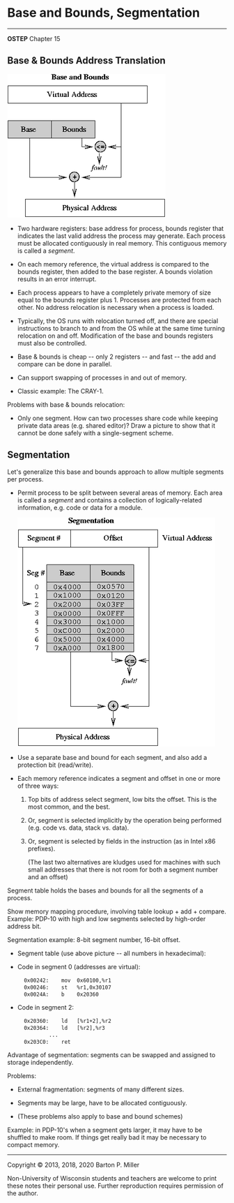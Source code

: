 # Base and Bounds, Segmentation

* * *

**OSTEP** Chapter 15

## Base & Bounds Address Translation

![Base and Bounds](figures/s16.basebound.gif)

- Two hardware registers: base address for process, bounds
  register that indicates the last valid address the process
  may generate.
  Each process must be allocated contiguously in real memory.
  This contiguous memory is called a
  _segment_.

- On each memory reference, the virtual address is compared
  to the bounds register, then added to the base register.
  A bounds violation results in an error interrupt.

- Each process appears to have a completely private memory of
  size equal to the bounds register plus 1.
  Processes are protected from each other.
  No address relocation is necessary when a process is loaded.

- Typically, the OS runs with relocation turned off, and there
  are special instructions to branch to and from the OS while
  at the same time turning relocation on and off. Modification
  of the base and bounds registers must also be controlled.

- Base & bounds is cheap -- only 2 registers -- and
  fast -- the add and compare can be done in parallel.

- Can support swapping of processes in and out of memory.

- Classic example: The CRAY-1.


Problems with base & bounds relocation:

- Only one segment. How can two processes share code while
  keeping private data areas (e.g. shared editor)?
  Draw a picture to show that it cannot be done safely with
  a single-segment scheme.


## Segmentation

Let's generalize this base and bounds approach to allow multiple segments
per process.

- Permit process to be split between several areas of
  memory. Each area is called a _segment_ and contains
  a collection of logically-related information, e.g. code
  or data for a module.



  ![Segmentation](figures/s16.segment.gif)

- Use a separate base and bound for each segment, and
  also add a protection bit (read/write).

- Each memory reference indicates a segment and offset in one
  or more of three ways:
  1. Top bits of address select segment, low bits the offset.
     This is the most common, and the best.

  2. Or, segment is selected implicitly by the operation
     being performed (e.g. code vs. data, stack vs. data).

  3. Or, segment is selected by fields in the instruction
     (as in Intel x86 prefixes).


     (The last two alternatives are kludges used for machines with
     such small addresses that there is not room for both a segment
     number and an offset)

Segment table holds the bases and bounds for all the segments
of a process.

Show memory mapping procedure, involving table lookup + add +
compare. Example: PDP-10 with high and low segments
selected by high-order address bit.

Segmentation example: 8-bit segment number, 16-bit offset.

- Segment table (use above picture -- all numbers in hexadecimal):

- Code in segment 0 (addresses are virtual):


  ```
  	0x00242:	mov  0x60100,%r1
  	0x00246:	st   %r1,0x30107
  	0x0024A:	b    0x20360

  ```

- Code in segment 2:


  ```
  	0x20360:	ld   [%r1+2],%r2
  	0x20364:	ld   [%r2],%r3
  			...
  	0x203C0:	ret

  ```


Advantage of segmentation: segments can be swapped and assigned to storage
independently.

Problems:

- External fragmentation: segments of many
  different sizes.

- Segments may be large, have to be allocated
  contiguously.

- (These problems also apply to base and bound schemes)


Example: in PDP-10's when a segment gets larger, it may have
to be shuffled to make room. If things get really bad it may
be necessary to compact memory.

* * *

Copyright © 2013, 2018, 2020 Barton P. Miller

Non-University of Wisconsin students and teachers are welcome
to print these notes their personal use.
Further reproduction requires permission of the author.

